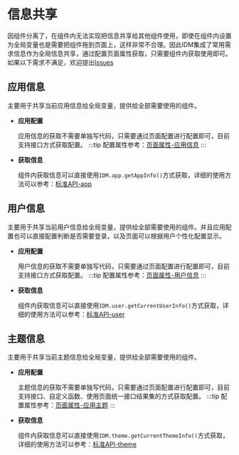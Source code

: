 # 信息共享
因组件分离了，在组件内无法实现把信息共享给其他组件使用，即使在组件内设置为全局变量也是需要把组件拖到页面上，这样非常不合理。因此IDM集成了常用需求信息作为全局信息共享，通过配置页面属性获取，只需要组件内获取使用即可。如果以下需求不满足，欢迎提出[Issues](https://github.com/yunit-code/idm-doc/issues)
## 应用信息
主要用于共享当前应用信息给全局变量，提供给全部需要使用的组件。
- **应用配置**

  应用信息的获取不需要单独写代码，只需要通过页面配置进行配置即可，目前支持接口方式获取配置。
  :::tip
  配置属性参考：[页面属性-应用信息](../guide/developtool.md#应用信息)
  :::
- **获取信息**

  组件内获取信息可以直接使用`IDM.app.getAppInfo()`方式获取，详细的使用方法可以参考：[标准API-app](../coreapi/api.md#api)
## 用户信息
主要用于共享当前用户信息给全局变量，提供给全部需要使用的组件。并且应用配置也可以直接配置判断是否需要登录，以及页面可以根据用户个性化配置显示。
- **应用配置**

  用户信息的获取不需要单独写代码，只需要通过页面配置进行配置即可，目前支持接口方式获取配置。
  :::tip
  配置属性参考：[页面属性-用户信息](../guide/developtool.md#用户信息)
  :::
- **获取信息**

  组件内获取信息可以直接使用`IDM.user.getCurrentUserInfo()`方式获取，详细的使用方法可以参考：[标准API-user](../coreapi/api.md#user)
## 主题信息
主要用于共享当前主题信息给全局变量，提供给全部需要使用的组件。
- **应用配置**

  主题信息的获取不需要单独写代码，只需要通过页面配置进行配置即可，目前支持接口、自定义函数、使用页面统一接口结果集的方式获取配置。
  :::tip
  配置属性参考：[页面属性-应用主题](../guide/developtool.md#应用主题)
  :::
- **获取信息**

  组件内获取信息可以直接使用`IDM.theme.getCurrentThemeInfo()`方式获取，详细的使用方法可以参考：[标准API-theme](../coreapi/api.md#theme)